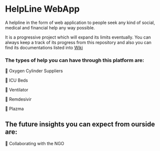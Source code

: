 # HelpLine WebApp
A helpline in the form of web application to people seek any kind of social, medical and financial help any way possible. 

It is a progressive project which will expand its limits eventually. You can always keep a track of its progress from this repository and also you can find its documentations listed into [Wiki](/Wiki) 

### The types of help you can have through this platform are:

🔹 Oxygen Cylinder Suppliers

🔹 ICU Beds

🔹 Ventilator

🔹 Remdesivir

🔹 Plazma

## The future insights you can expect from ourside are:

🔹 Collaborating with the NGO
